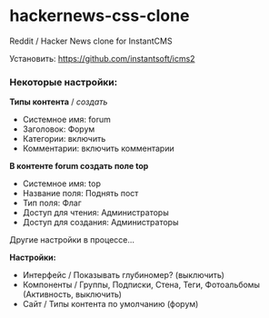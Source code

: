 # hackernews-css-clone
Reddit / Hacker News clone for InstantCMS

Установить: https://github.com/instantsoft/icms2

### Некоторые настройки:

**Типы контента** / *создать*

* Системное имя: forum
* Заголовок: Форум
* Категории: включить 
* Комментарии: включить комментарии 

**В контенте forum создать поле top**

* Системное имя: top
* Название поля: Поднять пост
* Тип поля: Флаг
* Доступ для чтения: Администраторы
* Доступ для создания: Администраторы

Другие настройки в процессе...

**Настройки:**

* Интерфейс / Показывать глубиномер? (выключить)
* Компоненты / Группы, Подписки, Стена, Теги, Фотоальбомы (Активность, выключить)
* Сайт / Типы контента по умолчанию (форум)
